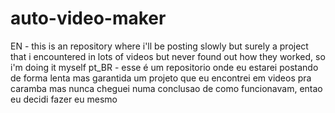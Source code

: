 # auto-video-maker
EN - this is an repository where i'll be posting slowly but surely a project that i encountered in lots of videos but never found out how they worked, so i'm doing it myself
pt_BR - esse é um repositorio onde eu estarei postando de forma lenta mas garantida um projeto que eu encontrei em videos pra caramba mas nunca cheguei numa conclusao de como funcionavam, entao eu decidi fazer eu mesmo

